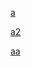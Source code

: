 [a](https://example.com/)<br>

<a href="https://example.com/" id="a">a2</a><br>

<a href="hTtpz://example.com">aa</a><br>

<object data="mysvg.svg" type="image/svg+xml"></object>
